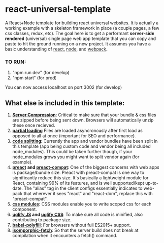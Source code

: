 # react-universal-template
A React+Node template for building react universal websites. It is actually a working example with a skeleton framework in place (a couple pages, a few css classes, redux, etc). The goal here is to get a performant **server-side rendered** (universal) single page web app template that you can copy and paste to hit the ground running on a new project. It assumes you have a basic understanding of [react](https://reactjs.org/), [node](https://nodejs.org/en/), and [webpack](https://webpack.js.org/concepts/).

### TO RUN:

1. "npm run dev" (for develop)
2. "npm start" (for prod)

You can now access localhost on port 3002 (for develop)

## What else is included in this template:
1. [**Server Compression**](https://github.com/expressjs/compression): Critical to make sure that your bundle & css files are zipped before being sent down. Browsers will automatically unzip these once recieved.
2. [**partial loading**](https://github.com/faceyspacey/react-universal-component) Files are loaded asyncronously after first load as opposed to all at once (important for SEO and performance).
3. [**code splitting**](https://webpack.js.org/guides/code-splitting/): Currently the app and vendor bundles have been split in this template (app being custom code and vendor being all included node_modules). This could be taken further though, if your node_modules grows you might want to split vendor again (for example).
4. [**preact**](https://github.com/developit/preact) **and** [**preact-compat**](https://github.com/developit/preact-compat): One of the biggest concerns with web apps is package/bundle size. Preact with preact-compat is one way to significantly reduce this size. It's basically a lightweight module for React, containing 99% of its features, and is well supported/kept up-to-date. The "alias" tag in the client configs essentially indicates to web-pack that wherever it sees "react" and "react-dom", replace this with "preact-compat".
5. [**css modules**](https://github.com/css-modules/css-modules): CSS modules enable you to write scoped css for each component.
6. [**uglify JS**](https://webpack.github.io/docs/list-of-plugins.html#uglifyjsplugin) **and** [**uglify CSS**](https://github.com/NMFR/optimize-css-assets-webpack-plugin): To make sure all code is minified, also contributing to package size.
7. [**babel-polyfill**](https://babeljs.io/docs/usage/polyfill/): For browsers without full ES2015+ support.
8. [**isomporphic-fetch**](https://github.com/matthew-andrews/isomorphic-fetch): So that the server build does not break at compilation when it encounters a fetch() command.